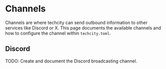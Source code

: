 # Channels

Channels are where techcity can send outbound information to other services
like Discord or X.
This page documents the available channels and how to configure the channel
within `techcity.toml`.

## Discord

TODO: Create and document the Discord broadcasting channel.
